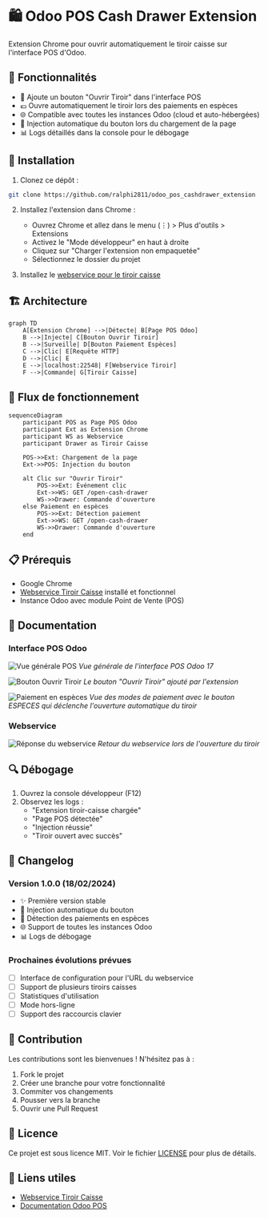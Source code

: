 # 🛍️ Odoo POS Cash Drawer Extension

Extension Chrome pour ouvrir automatiquement le tiroir caisse sur l'interface POS d'Odoo.

## 🎯 Fonctionnalités

- 🔘 Ajoute un bouton "Ouvrir Tiroir" dans l'interface POS
- 💶 Ouvre automatiquement le tiroir lors des paiements en espèces
- 🌐 Compatible avec toutes les instances Odoo (cloud et auto-hébergées)
- 🔄 Injection automatique du bouton lors du chargement de la page
- 📊 Logs détaillés dans la console pour le débogage

## 🔧 Installation

1. Clonez ce dépôt :
```bash
git clone https://github.com/ralphi2811/odoo_pos_cashdrawer_extension
```

2. Installez l'extension dans Chrome :
   - Ouvrez Chrome et allez dans le menu (⋮) > Plus d'outils > Extensions
   - Activez le "Mode développeur" en haut à droite
   - Cliquez sur "Charger l'extension non empaquetée"
   - Sélectionnez le dossier du projet

3. Installez le [webservice pour le tiroir caisse](https://github.com/ralphi2811/odoo_pos_cashdrawer_webservice)

## 🏗️ Architecture

```mermaid
graph TD
    A[Extension Chrome] -->|Détecte| B[Page POS Odoo]
    B -->|Injecte| C[Bouton Ouvrir Tiroir]
    B -->|Surveille| D[Bouton Paiement Espèces]
    C -->|Clic| E[Requête HTTP]
    D -->|Clic| E
    E -->|localhost:22548| F[Webservice Tiroir]
    F -->|Commande| G[Tiroir Caisse]
```

## 🔄 Flux de fonctionnement

```mermaid
sequenceDiagram
    participant POS as Page POS Odoo
    participant Ext as Extension Chrome
    participant WS as Webservice
    participant Drawer as Tiroir Caisse
    
    POS->>Ext: Chargement de la page
    Ext->>POS: Injection du bouton
    
    alt Clic sur "Ouvrir Tiroir"
        POS->>Ext: Événement clic
        Ext->>WS: GET /open-cash-drawer
        WS->>Drawer: Commande d'ouverture
    else Paiement en espèces
        POS->>Ext: Détection paiement
        Ext->>WS: GET /open-cash-drawer
        WS->>Drawer: Commande d'ouverture
    end
```

## 📋 Prérequis

- Google Chrome
- [Webservice Tiroir Caisse](https://github.com/ralphi2811/odoo_pos_cashdrawer_webservice) installé et fonctionnel
- Instance Odoo avec module Point de Vente (POS)

## 📖 Documentation

### Interface POS Odoo

![Vue générale POS](static/pos01.png)
*Vue générale de l'interface POS Odoo 17*

![Bouton Ouvrir Tiroir](static/pos02.png)
*Le bouton "Ouvrir Tiroir" ajouté par l'extension*

![Paiement en espèces](static/pos03.png)
*Vue des modes de paiement avec le bouton ESPECES qui déclenche l'ouverture automatique du tiroir*

### Webservice

![Réponse du webservice](static/webservice01.png)
*Retour du webservice lors de l'ouverture du tiroir*

## 🔍 Débogage

1. Ouvrez la console développeur (F12)
2. Observez les logs :
   - "Extension tiroir-caisse chargée"
   - "Page POS détectée"
   - "Injection réussie"
   - "Tiroir ouvert avec succès"

## 📝 Changelog

### Version 1.0.0 (18/02/2024)
- ✨ Première version stable
- 🎯 Injection automatique du bouton
- 🔄 Détection des paiements en espèces
- 🌐 Support de toutes les instances Odoo
- 📊 Logs de débogage

### Prochaines évolutions prévues
- [ ] Interface de configuration pour l'URL du webservice
- [ ] Support de plusieurs tiroirs caisses
- [ ] Statistiques d'utilisation
- [ ] Mode hors-ligne
- [ ] Support des raccourcis clavier

## 🤝 Contribution

Les contributions sont les bienvenues ! N'hésitez pas à :
1. Fork le projet
2. Créer une branche pour votre fonctionnalité
3. Commiter vos changements
4. Pousser vers la branche
5. Ouvrir une Pull Request

## 📄 Licence

Ce projet est sous licence MIT. Voir le fichier [LICENSE](LICENSE) pour plus de détails.

## 🔗 Liens utiles

- [Webservice Tiroir Caisse](https://github.com/ralphi2811/odoo_pos_cashdrawer_webservice)
- [Documentation Odoo POS](https://www.odoo.com/documentation/17.0/applications/sales/point_of_sale.html)
